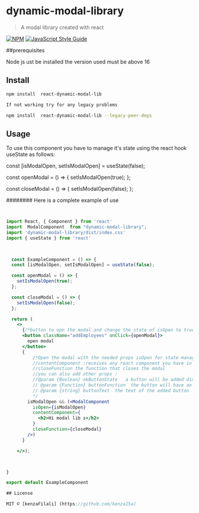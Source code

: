 # dynamic-modal-library

> A modal library created with react

[![NPM](https://img.shields.io/npm/v/react-modal-lib.svg)](https://www.npmjs.com/package/react-modal-lib) [![JavaScript Style Guide](https://img.shields.io/badge/code_style-standard-brightgreen.svg)](https://standardjs.com)

##prerequisites 


Node js ust be installed
the version used must be above 16 


## Install


```bash
npm install  react-dynamic-modal-lib

If not working try for any legacy problems 

npm install  react-dynamic-modal-lib --legacy-peer-deps
```

## Usage

To use this component you have to manage it's state using
the react hook useState as follows:

const [isModalOpen, setIsModalOpen] = useState(false);

const openModal = () => {
setIsModalOpen(true);
};

const closeModal = () => {
setIsModalOpen(false);
};

########
Here is a complete example of use 

```jsx functional component 


import React, { Component } from 'react'
import  ModalComponent  from "dynamic-modal-library";
import 'dynamic-modal-library/dist/index.css'
import { useState } from 'react' 

  

  const ExampleComponent = () => {
  const [isModalOpen, setIsModalOpen] = useState(false);

  const openModal = () => {
    setIsModalOpen(true);
  };

  const closeModal = () => {
    setIsModalOpen(false);
  };

  return (
    <>
      {/*button to opn the modal and change the state of isOpen to true */}
      <button className="addEmployees" onClick={openModal}>
        open modal
      </button>
      {
          /*Open the modal with the needed props isOpen for state management 
          //contentComponent :receives any react component you have in your project 
          //closeFunction the function that closes the modal  
          //you can also add other props :
          //@param {Boolean} okButtonState   a button will be added din the middle of the react modal 
          // @param {Function} buttonFunction  the button will have an event using this function
          // @param {string} buttonText  the text of the added button 
          */
        isModalOpen && (<ModalComponent
          isOpen={isModalOpen}
          contentComponent={
            <h2>Hi modal lib s</h2>
          }
          closeFunction={closeModal}
        />)
      }

    </>);



}

export default ExampleComponent

## License

MIT © [kenzaFilali] (https://github.com/kenza15a)


